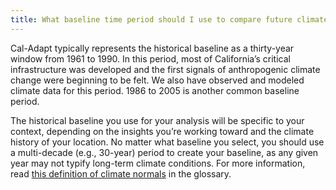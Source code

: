 ```yaml
---
title: What baseline time period should I use to compare future climate projections?
---
```


Cal-Adapt typically represents the historical baseline as a thirty-year window from 1961 to 1990. In this period, most of California’s critical infrastructure was developed and the first signals of anthropogenic climate change were beginning to be felt. We also have observed and modeled climate data for this period. 1986 to 2005 is another common baseline period.

The historical baseline you use for your analysis will be specific to your context, depending on the insights you’re working toward and the climate history of your location. No matter what baseline you select, you should use a multi-decade (e.g., 30-year) period to create your baseline, as any given year may not typify long-term climate conditions. For more information, read [this definition of climate normals](/help/glossary/climate-normal) in the glossary.
